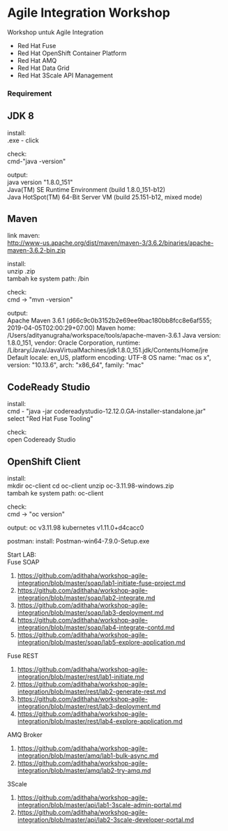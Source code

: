 # Agile Integration Workshop

Workshop untuk Agile Integration
- Red Hat Fuse
- Red Hat OpenShift Container Platform
- Red Hat AMQ
- Red Hat Data Grid
- Red Hat 3Scale API Management

### Requirement

JDK 8
-----
install:  
<java>.exe - click

check:  
cmd-"java -version"

output:  
java version "1.8.0_151"  
Java(TM) SE Runtime Environment (build 1.8.0_151-b12)  
Java HotSpot(TM) 64-Bit Server VM (build 25.151-b12, mixed mode)  

Maven
-----
link maven:   
http://www-us.apache.org/dist/maven/maven-3/3.6.2/binaries/apache-maven-3.6.2-bin.zip

install:  
unzip <maven>.zip  
tambah ke system path: <maven>/bin  

check:  
cmd -> "mvn -version"

output:  
Apache Maven 3.6.1 (d66c9c0b3152b2e69ee9bac180bb8fcc8e6af555; 2019-04-05T02:00:29+07:00)
Maven home: /Users/adityanugraha/workspace/tools/apache-maven-3.6.1
Java version: 1.8.0_151, vendor: Oracle Corporation, runtime: /Library/Java/JavaVirtualMachines/jdk1.8.0_151.jdk/Contents/Home/jre
Default locale: en_US, platform encoding: UTF-8
OS name: "mac os x", version: "10.13.6", arch: "x86_64", family: "mac"

CodeReady Studio
----------------
install:  
cmd - "java -jar codereadystudio-12.12.0.GA-installer-standalone.jar"  
select "Red Hat Fuse Tooling"

check:  
open Codeready Studio


OpenShift Client
----------------
install:  
mkdir oc-client
cd oc-client
unzip oc-3.11.98-windows.zip  
tambah ke system path: oc-client

check:  
cmd -> "oc version"

output:
oc v3.11.98
kubernetes v1.11.0+d4cacc0

postman:
install: Postman-win64-7.9.0-Setup.exe


Start LAB:  
Fuse SOAP
1. https://github.com/adithaha/workshop-agile-integration/blob/master/soap/lab1-initiate-fuse-project.md
2. https://github.com/adithaha/workshop-agile-integration/blob/master/soap/lab2-integrate.md
3. https://github.com/adithaha/workshop-agile-integration/blob/master/soap/lab3-deployment.md
4. https://github.com/adithaha/workshop-agile-integration/blob/master/soap/lab4-integrate-contd.md
5. https://github.com/adithaha/workshop-agile-integration/blob/master/soap/lab5-explore-application.md

Fuse REST
1. https://github.com/adithaha/workshop-agile-integration/blob/master/rest/lab1-initiate.md
2. https://github.com/adithaha/workshop-agile-integration/blob/master/rest/lab2-generate-rest.md
3. https://github.com/adithaha/workshop-agile-integration/blob/master/rest/lab3-deployment.md
4. https://github.com/adithaha/workshop-agile-integration/blob/master/rest/lab4-explore-application.md

AMQ Broker
1. https://github.com/adithaha/workshop-agile-integration/blob/master/amq/lab1-bulk-async.md
2. https://github.com/adithaha/workshop-agile-integration/blob/master/amq/lab2-try-amq.md
<!--
JDG
1. https://github.com/adithaha/workshop-agile-integration/blob/master/jdg/lab1-using-cache.md
-->
<!--
Fuse JSON
1. https://github.com/adithaha/workshop-agile-integration/blob/master/json/lab1-initiate.md
2. https://github.com/adithaha/workshop-agile-integration/blob/master/json/lab2-api-masking.md
3. https://github.com/adithaha/workshop-agile-integration/blob/master/json/lab3-deployment.md
-->
3Scale
1. https://github.com/adithaha/workshop-agile-integration/blob/master/api/lab1-3scale-admin-portal.md
2. https://github.com/adithaha/workshop-agile-integration/blob/master/api/lab2-3scale-developer-portal.md
